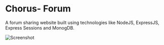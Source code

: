 # Chorus- Forum
A forum sharing website built using technologies like NodeJS, ExpressJS, Express Sessions and MonogDB.

![Screenshot](https://imgur.com/a/btD95xF)
